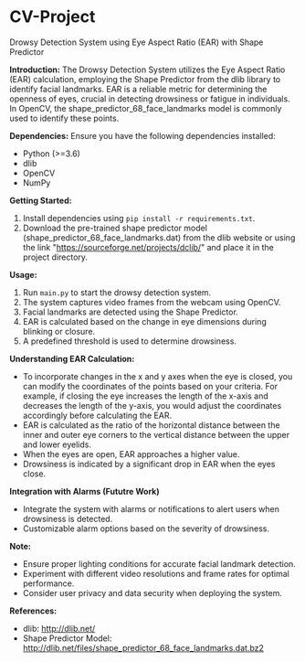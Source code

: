 # CV-Project

Drowsy Detection System using Eye Aspect Ratio (EAR) with Shape Predictor

**Introduction:**
The Drowsy Detection System utilizes the Eye Aspect Ratio (EAR) calculation, employing the Shape Predictor from the dlib library to identify facial landmarks. EAR is a reliable metric for determining the openness of eyes, crucial in detecting drowsiness or fatigue in individuals. In OpenCV, the shape_predictor_68_face_landmarks model is commonly used to identify these points.

**Dependencies:**
Ensure you have the following dependencies installed:
- Python (>=3.6)
- dlib
- OpenCV
- NumPy

**Getting Started:**
1. Install dependencies using `pip install -r requirements.txt`.
2. Download the pre-trained shape predictor model (shape_predictor_68_face_landmarks.dat) from the dlib website or using the link "https://sourceforge.net/projects/dclib/" and place it in the project directory.

**Usage:**
1. Run `main.py` to start the drowsy detection system.
2. The system captures video frames from the webcam using OpenCV.
3. Facial landmarks are detected using the Shape Predictor.
4. EAR is calculated based on the change in eye dimensions during blinking or closure.
5. A predefined threshold is used to determine drowsiness.

**Understanding EAR Calculation:**
- To incorporate changes in the x and y axes when the eye is closed, you can modify the coordinates of the points based on your criteria. For example, if closing the eye increases the length of the x-axis and decreases the length of the y-axis, you would adjust the coordinates accordingly before calculating the EAR.
- EAR is calculated as the ratio of the horizontal distance between the inner and outer eye corners to the vertical distance between the upper and lower eyelids.
- When the eyes are open, EAR approaches a higher value.
- Drowsiness is indicated by a significant drop in EAR when the eyes close.
  


**Integration with Alarms (Fututre Work)**
- Integrate the system with alarms or notifications to alert users when drowsiness is detected.
- Customizable alarm options based on the severity of drowsiness.

**Note:**
- Ensure proper lighting conditions for accurate facial landmark detection.
- Experiment with different video resolutions and frame rates for optimal performance.
- Consider user privacy and data security when deploying the system.


**References:**
- dlib: http://dlib.net/
- Shape Predictor Model: http://dlib.net/files/shape_predictor_68_face_landmarks.dat.bz2
 

